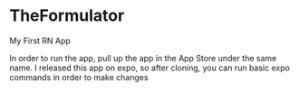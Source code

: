 # TheFormulator
My First RN App

In order to run the app, pull up the app in the App Store under the same name. I released this app on expo, so after cloning, you can run basic expo
commands in order to make changes
